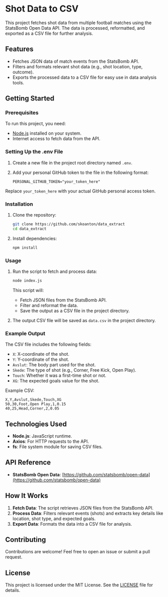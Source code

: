 # Shot Data to CSV

This project fetches shot data from multiple football matches using the StatsBomb Open Data API. The data is processed, reformatted, and exported as a CSV file for further analysis.

## Features

- Fetches JSON data of match events from the StatsBomb API.
- Filters and formats relevant shot data (e.g., shot location, type, outcome).
- Exports the processed data to a CSV file for easy use in data analysis tools.

## Getting Started

### Prerequisites

To run this project, you need:

- [Node.js](https://nodejs.org/) installed on your system.
- Internet access to fetch data from the API.

### Setting Up the .env File

1. Create a new file in the project root directory named `.env`.
2. Add your personal GitHub token to the file in the following format:

   ```env
   PERSONAL_GITHUB_TOKEN="your_token_here"
   ```

Replace `your_token_here` with your actual GitHub personal access token.

### Installation

1. Clone the repository:
   ```bash
   git clone https://github.com/skoanton/data_extract
   cd data_extract
   ```
2. Install dependencies:
   ```bash
   npm install
   ```

### Usage

1. Run the script to fetch and process data:

   ```bash
   node index.js
   ```

   This script will:

   - Fetch JSON files from the StatsBomb API.
   - Filter and reformat the data.
   - Save the output as a CSV file in the project directory.

2. The output CSV file will be saved as `data.csv` in the project directory.

### Example Output

The CSV file includes the following fields:

- `X`: X-coordinate of the shot.
- `Y`: Y-coordinate of the shot.
- `Avslut`: The body part used for the shot.
- `Skede`: The type of shot (e.g., Corner, Free Kick, Open Play).
- `Touch`: Whether it was a first-time shot or not.
- `XG`: The expected goals value for the shot.

Example CSV:

```csv
X,Y,Avslut,Skede,Touch,XG
50,30,Foot,Open Play,1,0.15
40,25,Head,Corner,2,0.05
```

## Technologies Used

- **Node.js**: JavaScript runtime.
- **Axios**: For HTTP requests to the API.
- **fs**: File system module for saving CSV files.

## API Reference

- **StatsBomb Open Data**: [https://github.com/statsbomb/open-data](https://github.com/statsbomb/open-data)

## How It Works

1. **Fetch Data**: The script retrieves JSON files from the StatsBomb API.
2. **Process Data**: Filters relevant events (shots) and extracts key details like location, shot type, and expected goals.
3. **Export Data**: Formats the data into a CSV file for analysis.

## Contributing

Contributions are welcome! Feel free to open an issue or submit a pull request.

## License

This project is licensed under the MIT License. See the [LICENSE](LICENSE) file for details.
